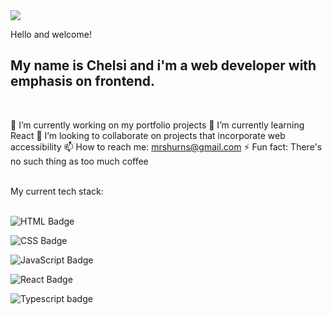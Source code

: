<img src="gitprobanner.png">



 Hello and welcome! 

 My name is Chelsi and i'm a web developer with emphasis on frontend. 
 ---
 <br>

 🔭 I’m currently working on my portfolio projects
 🌱 I’m currently learning React
 👯 I’m looking to collaborate on projects that incorporate web accessibility 
   📫 How to reach me: mrshurns@gmail.com
  ⚡ Fun fact: There's no such thing as too much coffee

<br>
My current tech stack:
<br><br>

![HTML Badge](https://img.shields.io/badge/HTML5-E34F26?style=for-the-badge&logo-html5&logoColor=white) 

![CSS Badge](https://img.shields.io/badge/CSS3-157286?style=for-the-badge&logo=css3&logoColor=white)

![JavaScript Badge](https://img.shields.io/badge/JavaScript-F7DF1E?style=for-the-badge&logo=javascript&logoColor=black)

![React Badge](https://img.shields.io/badge/React-20232A?style=for-the-badge&logo=react&logoColor=61DAF8)

![Typescript badge](https://img.shields.io/badge/TypeScript-007ACC?style=for-the-badge&logoColor=white)
